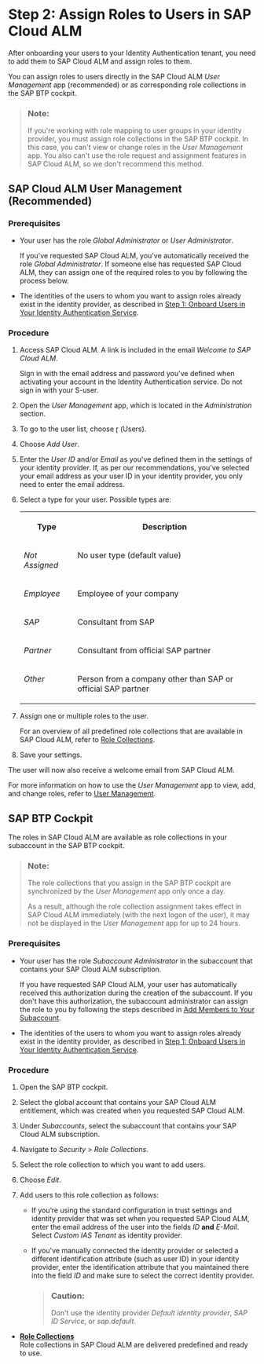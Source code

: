 <!-- loio7304b17f3aac4ebaa24c5c6a3a8e236e -->

<link rel="stylesheet" type="text/css" href="../css/sap-icons.css"/>

# Step 2: Assign Roles to Users in SAP Cloud ALM

After onboarding your users to your Identity Authentication tenant, you need to add them to SAP Cloud ALM and assign roles to them.

You can assign roles to users directly in the SAP Cloud ALM *User Management* app \(recommended\) or as corresponding role collections in the SAP BTP cockpit.

> ### Note:  
> If you're working with role mapping to user groups in your identity provider, you must assign role collections in the SAP BTP cockpit. In this case, you can't view or change roles in the *User Management* app. You also can't use the role request and assignment features in SAP Cloud ALM, so we don't recommend this method.





<a name="loio7304b17f3aac4ebaa24c5c6a3a8e236e__section_g43_crh_jmb"/>

## SAP Cloud ALM User Management \(Recommended\)



### Prerequisites

-   Your user has the role *Global Administrator* or *User Administrator*.

    If you've requested SAP Cloud ALM, you've automatically received the role *Global Administrator*. If someone else has requested SAP Cloud ALM, they can assign one of the required roles to you by following the process below.

-   The identities of the users to whom you want to assign roles already exist in the identity provider, as described in [Step 1: Onboard Users in Your Identity Authentication Service](step-1-onboard-users-in-the-identity-authentication-service-f2a8a8c.md).




### Procedure

1.  Access SAP Cloud ALM. A link is included in the email *Welcome to SAP Cloud ALM*.

    Sign in with the email address and password you've defined when activating your account in the Identity Authentication service. Do not sign in with your S-user.

2.  Open the *User Management* app, which is located in the *Administration* section.

3.  To go to the user list, choose <span class="SAP-icons-V5"></span> \(Users\).

4.  Choose *Add User*.

5.  Enter the *User ID* and/or *Email* as you've defined them in the settings of your identity provider. If, as per our recommendations, you've selected your email address as your user ID in your identity provider, you only need to enter the email address.

6.  Select a type for your user. Possible types are:


    <table>
    <tr>
    <th valign="top">

    Type
    
    </th>
    <th valign="top">

    Description
    
    </th>
    </tr>
    <tr>
    <td valign="top">
    
    *Not Assigned* 
    
    </td>
    <td valign="top">
    
    No user type \(default value\)
    
    </td>
    </tr>
    <tr>
    <td valign="top">
    
    *Employee* 
    
    </td>
    <td valign="top">
    
    Employee of your company
    
    </td>
    </tr>
    <tr>
    <td valign="top">
    
    *SAP* 
    
    </td>
    <td valign="top">
    
    Consultant from SAP
    
    </td>
    </tr>
    <tr>
    <td valign="top">
    
    *Partner* 
    
    </td>
    <td valign="top">
    
    Consultant from official SAP partner
    
    </td>
    </tr>
    <tr>
    <td valign="top">
    
    *Other* 
    
    </td>
    <td valign="top">
    
    Person from a company other than SAP or official SAP partner
    
    </td>
    </tr>
    </table>
    
7.  Assign one or multiple roles to the user.

    For an overview of all predefined role collections that are available in SAP Cloud ALM, refer to [Role Collections](role-collections-e1915af.md).

8.  Save your settings.


The user will now also receive a welcome email from SAP Cloud ALM.

For more information on how to use the *User Management* app to view, add, and change roles, refer to [User Management](https://help.sap.com/docs/cloud-alm/applicationhelp/user-management).



<a name="loio7304b17f3aac4ebaa24c5c6a3a8e236e__section_amj_f5z_tqb"/>

## SAP BTP Cockpit

The roles in SAP Cloud ALM are available as role collections in your subaccount in the SAP BTP cockpit.

> ### Note:  
> The role collections that you assign in the SAP BTP cockpit are synchronized by the *User Management* app only once a day.
> 
> As a result, although the role collection assignment takes effect in SAP Cloud ALM immediately \(with the next logon of the user\), it may not be displayed in the *User Management* app for up to 24 hours.



### Prerequisites

-   Your user has the role *Subaccount Administrator* in the subaccount that contains your SAP Cloud ALM subscription.

    If you have requested SAP Cloud ALM, your user has automatically received this authorization during the creation of the subaccount. If you don't have this authorization, the subaccount administrator can assign the role to you by following the steps described in [Add Members to Your Subaccount](https://help.sap.com/viewer/65de2977205c403bbc107264b8eccf4b/LATEST/en-US/1e1b7b60bb1b4764a2d4bb96bd73182d.html).

-   The identities of the users to whom you want to assign roles already exist in the identity provider, as described in [Step 1: Onboard Users in Your Identity Authentication Service](step-1-onboard-users-in-the-identity-authentication-service-f2a8a8c.md).




### Procedure

1.  Open the SAP BTP cockpit.

2.  Select the global account that contains your SAP Cloud ALM entitlement, which was created when you requested SAP Cloud ALM.

3.  Under *Subaccounts*, select the subaccount that contains your SAP Cloud ALM subscription.

4.  Navigate to *Security* \> *Role Collections*.

5.  Select the role collection to which you want to add users.

6.  Choose *Edit*.

7.  Add users to this role collection as follows:

    -   If you’re using the standard configuration in trust settings and identity provider that was set when you requested SAP Cloud ALM, enter the email address of the user into the fields *ID* **and** *E-Mail*. Select *Custom IAS Tenant* as identity provider.

    -   If you've manually connected the identity provider or selected a different identification attribute \(such as user ID\) in your identity provider, enter the identification attribute that you maintained there into the field *ID* and make sure to select the correct identity provider.

        > ### Caution:  
        > Don't use the identity provider *Default identity provider*, *SAP ID Service*, or *sap.default*.



-   **[Role Collections](role-collections-e1915af.md "Role collections in SAP Cloud ALM are delivered predefined and ready to use.")**  
Role collections in SAP Cloud ALM are delivered predefined and ready to use.


